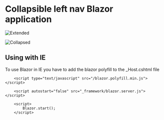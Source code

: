 ﻿
# Collapsible left nav Blazor application

![Extended](https://user-images.githubusercontent.com/13876805/61490650-7a556880-a97b-11e9-99b0-0252771d2a49.png)

![Collapsed](https://user-images.githubusercontent.com/13876805/61490712-9953fa80-a97b-11e9-8b32-bedce2e42d69.png)

## Using with IE

To use Blazor in IE you have to add the blazor polyfill to the _Host.cshtml file

```
    <script type="text/javascript" src="/blazor.polyfill.min.js"></script>

    <script autostart="false" src="_framework/blazor.server.js"></script>

    <script>
        Blazor.start();
    </script> 
    
```






